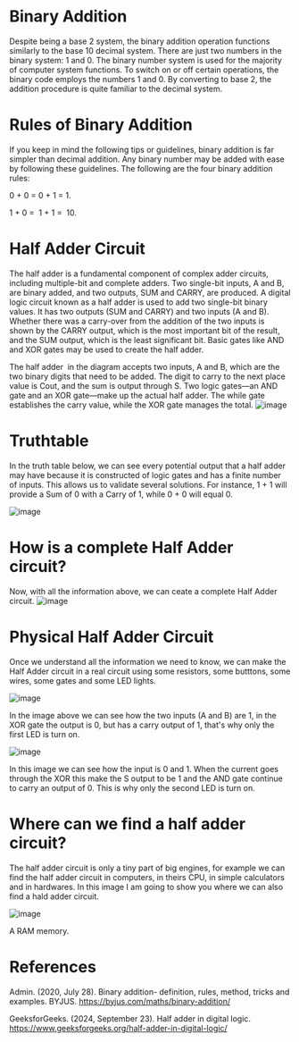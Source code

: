 # Binary Addition
Despite being a base 2 system, the binary addition operation functions similarly to the base 10 decimal system. There are just two numbers in the binary system: 1 and 0. The binary number system is used for the majority of computer system functions. To switch on or off certain operations, the binary code employs the numbers 1 and 0. By converting to base 2, the addition procedure is quite familiar to the decimal system.   
# Rules of Binary Addition
If you keep in mind the following tips or guidelines, binary addition is far simpler than decimal addition. Any binary number may be added with ease by following these guidelines. The following are the four binary addition rules:

0 + 0 = 0 + 1 = 1.

1 + 0 =  1 + 1 =  10.

# Half Adder Circuit
The half adder is a fundamental component of complex adder circuits, including multiple-bit and complete adders. Two single-bit inputs, A and B, are binary added, and two outputs, SUM and CARRY, are produced. 
A digital logic circuit known as a half adder is used to add two single-bit binary values. It has two outputs (SUM and CARRY) and two inputs (A and B). Whether there was a carry-over from the addition of the two inputs is shown by the CARRY output, which is the most important bit of the result, and the SUM output, which is the least significant bit. Basic gates like AND and XOR gates may be used to create the half adder.

The half adder  in the diagram accepts two inputs, A and B, which are the two binary digits that need to be added. The digit to carry to the next place value is Cout, and the sum is output through S. Two logic gates—an AND gate and an XOR gate—make up the actual half adder. The while gate establishes the carry value, while the XOR gate manages the total.
![image](https://github.com/user-attachments/assets/403ab0e5-54f6-45a7-b08b-e52371aab709)

# Truthtable
In the truth table below, we can see every potential output that a half adder may have because it is constructed of logic gates and has a finite number of inputs. This allows us to validate several solutions. For instance, 1 + 1 will provide a Sum of 0 with a Carry of 1, while 0 + 0 will equal 0.

![image](https://github.com/user-attachments/assets/7a9c6155-d077-45ec-bf98-46916aaa83eb)

# How is a complete Half Adder circuit?
Now, with all the information above, we can ceate a complete Half Adder circuit.
![image](https://github.com/user-attachments/assets/70da8d5e-2c6b-4870-b3be-167b39572b0d)

# Physical Half Adder Circuit
Once we understand all the information we need to know, we can make the Half Adder circuit in a real circuit using some resistors, some butttons, some wires, some gates and some LED lights. 

![image](https://github.com/user-attachments/assets/c9b5db52-4d31-438c-bea1-a6bf1661aa78)

In the image above we can see how the two inputs (A and B) are 1, in the XOR gate the output is 0, but has a carry output of 1, that's why only the first LED is turn on.

![image](https://github.com/user-attachments/assets/7294867d-2ce5-4d69-875b-5b1cedec7178)

In this image we can see how the input is 0 and 1. When the current goes through the XOR this make the S output to be 1 and the AND gate continue to carry an output of 0. This is why only the second LED is turn on.


# Where can we find a half adder circuit?

 The half adder circuit is only a tiny part of big engines, for example we can find the half adder circuit in computers, in theirs CPU, in simple calculators and in hardwares. In this image I am going to show you where we can also find a hald adder circuit.
 
 ![image](https://github.com/user-attachments/assets/d02570ed-a743-455d-aaaa-7c7fa9f38728)

A RAM memory.

# References
Admin. (2020, July 28). Binary addition- definition, rules, method, tricks and examples. BYJUS. https://byjus.com/maths/binary-addition/ 

GeeksforGeeks. (2024, September 23). Half adder in digital logic. https://www.geeksforgeeks.org/half-adder-in-digital-logic/ 

